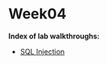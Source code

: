 # Week04
**Index of lab walkthroughs:**

* [SQL Injection]

[SQL Injection]: https://github.com/colton-gabertan/SecurityShepherdLabs/blob/SQL-Injection/README.md
